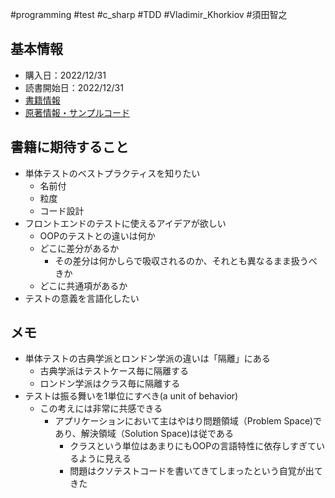 #programming #test #c_sharp #TDD #Vladimir_Khorkiov #須田智之 

## 基本情報

- 購入日：2022/12/31
- 読書開始日：2022/12/31
- [書籍情報](https://book.mynavi.jp/ec/products/detail/id=134252)
- [原著情報・サンプルコード](https://www.manning.com/books/unit-testing)

## 書籍に期待すること

- 単体テストのベストプラクティスを知りたい
	- 名前付
	- 粒度
	- コード設計
- フロントエンドのテストに使えるアイデアが欲しい
	- OOPのテストとの違いは何か
	- どこに差分があるか
		- その差分は何かしらで吸収されるのか、それとも異なるまま扱うべきか
	- どこに共通項があるか
- テストの意義を言語化したい


## メモ

- 単体テストの古典学派とロンドン学派の違いは「隔離」にある
	- 古典学派はテストケース毎に隔離する
	- ロンドン学派はクラス毎に隔離する
- テストは振る舞いを1単位にすべき(a unit of behavior)
	- この考えには非常に共感できる
		- アプリケーションにおいて主はやはり問題領域（Problem Space)であり、解決領域（Solution Space)は従である
			- クラスという単位はあまりにもOOPの言語特性に依存しすぎているように見える
			- 問題はクソテストコードを書いてきてしまったという自覚が出てきた